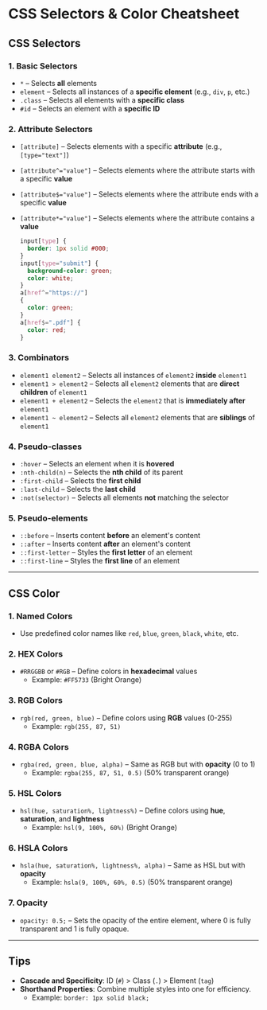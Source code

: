 # CSS Selectors & Color Cheatsheet

## CSS Selectors

### 1. **Basic Selectors**

- `*` – Selects **all** elements
- `element` – Selects all instances of a **specific element** (e.g., `div`, `p`, etc.)
- `.class` – Selects all elements with a **specific class**
- `#id` – Selects an element with a **specific ID**

### 2. **Attribute Selectors**

- `[attribute]` – Selects elements with a specific **attribute** (e.g., `[type="text"]`)
- `[attribute^="value"]` – Selects elements where the attribute starts with a specific **value**
- `[attribute$="value"]` – Selects elements where the attribute ends with a specific **value**
- `[attribute*="value"]` – Selects elements where the attribute contains a **value**

  ```css
  input[type] {
    border: 1px solid #000;
  }
  input[type="submit"] {
    background-color: green;
    color: white;
  }
  a[href^="https://"]
  {
    color: green;
  }
  a[href$=".pdf"] {
    color: red;
  }
  ```

### 3. **Combinators**

- `element1 element2` – Selects all instances of `element2` **inside** `element1`
- `element1 > element2` – Selects all `element2` elements that are **direct children** of `element1`
- `element1 + element2` – Selects the `element2` that is **immediately after** `element1`
- `element1 ~ element2` – Selects all `element2` elements that are **siblings** of `element1`

### 4. **Pseudo-classes**

- `:hover` – Selects an element when it is **hovered**
- `:nth-child(n)` – Selects the **nth child** of its parent
- `:first-child` – Selects the **first child**
- `:last-child` – Selects the **last child**
- `:not(selector)` – Selects all elements **not** matching the selector

### 5. **Pseudo-elements**

- `::before` – Inserts content **before** an element's content
- `::after` – Inserts content **after** an element's content
- `::first-letter` – Styles the **first letter** of an element
- `::first-line` – Styles the **first line** of an element

---

## CSS Color

### 1. **Named Colors**

- Use predefined color names like `red`, `blue`, `green`, `black`, `white`, etc.

### 2. **HEX Colors**

- `#RRGGBB` or `#RGB` – Define colors in **hexadecimal** values
  - Example: `#FF5733` (Bright Orange)

### 3. **RGB Colors**

- `rgb(red, green, blue)` – Define colors using **RGB** values (0-255)
  - Example: `rgb(255, 87, 51)`

### 4. **RGBA Colors**

- `rgba(red, green, blue, alpha)` – Same as RGB but with **opacity** (0 to 1)
  - Example: `rgba(255, 87, 51, 0.5)` (50% transparent orange)

### 5. **HSL Colors**

- `hsl(hue, saturation%, lightness%)` – Define colors using **hue**, **saturation**, and **lightness**
  - Example: `hsl(9, 100%, 60%)` (Bright Orange)

### 6. **HSLA Colors**

- `hsla(hue, saturation%, lightness%, alpha)` – Same as HSL but with **opacity**
  - Example: `hsla(9, 100%, 60%, 0.5)` (50% transparent orange)

### 7. **Opacity**

- `opacity: 0.5;` – Sets the opacity of the entire element, where 0 is fully transparent and 1 is fully opaque.

---

## Tips

- **Cascade and Specificity**: ID (`#`) > Class (`.`) > Element (`tag`)
- **Shorthand Properties**: Combine multiple styles into one for efficiency.
  - Example: `border: 1px solid black;`
